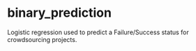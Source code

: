 # binary_prediction
Logistic regression used to predict a Failure/Success status for crowdsourcing projects.

